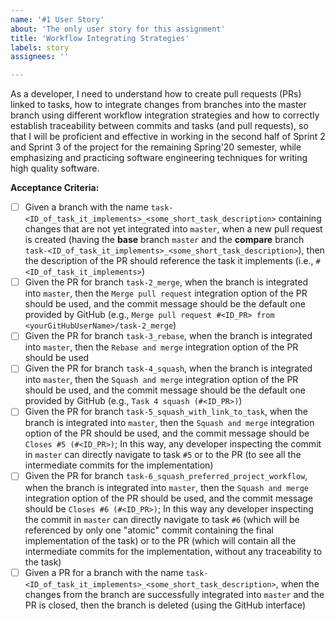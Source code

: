 ```yaml
---
name: '#1 User Story'
about: 'The only user story for this assignment'
title: 'Workflow Integrating Strategies'
labels: story
assignees: ''

---
```


As a developer, I need to understand how to create pull requests (PRs) linked to tasks, how to integrate changes from branches into the master branch using different workflow integration strategies and how to correctly establish traceability between commits and tasks (and pull requests), so that I will be proficient and effective in working in the second half of Sprint 2 and Sprint 3 of the project for the remaining Spring'20 semester, while emphasizing and practicing software engineering techniques for writing high quality software.

**Acceptance Criteria:**
- [ ] Given a branch with the name `task-<ID_of_task_it_implements>_<some_short_task_description>` containing changes that are not yet integrated into `master`, when a new pull request is created (having the **base** branch `master` and the **compare** branch `task-<ID_of_task_it_implements>_<some_short_task_description>`), then the description of the PR should reference the task it implements (i.e., `#<ID_of_task_it_implements>`)
- [ ] Given the PR for branch `task-2_merge`, when the branch is integrated into `master`, then the `Merge pull request` integration option of the PR should be used, and the commit message should be the default one provided by GitHub (e.g., `Merge pull request #<ID_PR> from <yourGitHubUserName>/task-2_merge`)
- [ ] Given the PR for branch `task-3_rebase`, when the branch is integrated into `master`, then the `Rebase and merge` integration option of the PR should be used
- [ ] Given the PR for branch `task-4_squash`, when the branch is integrated into `master`, then the `Squash and merge` integration option of the PR should be used, and the commit message should be the default one provided by GitHub (e.g., `Task 4 squash (#<ID_PR>)`)
- [ ] Given the PR for branch `task-5_squash_with_link_to_task`, when the branch is integrated into `master`, then the `Squash and merge` integration option of the PR should be used, and the commit message should be `Closes #5 (#<ID_PR>)`; In this way, any developer inspecting the commit in `master` can directly navigate to task `#5` or to the PR (to see all the intermediate commits for the implementation)
- [ ] Given the PR for branch `task-6_squash_preferred_project_workflow`, when the branch is integrated into `master`, then the `Squash and merge` integration option of the PR should be used, and the commit message should be `Closes #6 (#<ID_PR>)`; In this way any developer inspecting the commit in `master` can directly navigate to task `#6` (which will be referenced by only one "atomic" commit containing the final implementation of the task) or to the PR (which will contain all the intermediate commits for the implementation, without any traceability to the task)
- [ ] Given a PR for a branch with the name `task-<ID_of_task_it_implements>_<some_short_task_description>`, when the changes from the branch are successfully integrated into `master` and the PR is closed, then the branch is deleted (using the GitHub interface)
